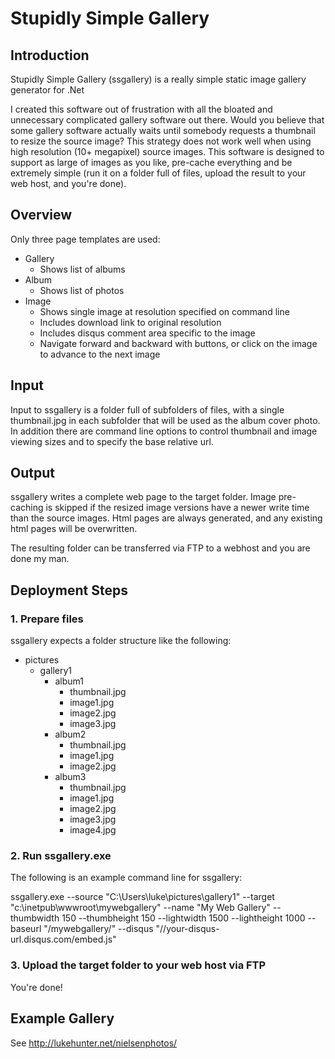 # Stupidly Simple Gallery
## Introduction
Stupidly Simple Gallery (ssgallery) is a really simple static image gallery generator for .Net

I created this software out of frustration with all the bloated and unnecessary complicated gallery software out there. Would you believe that some gallery software actually waits until somebody requests a thumbnail to resize the source image? This strategy does not work well when using high resolution (10+ megapixel) source images. This software is designed to support as large of images as you like, pre-cache everything and be extremely simple (run it on a folder full of files, upload the result to your web host, and you're done).

## Overview
Only three page templates are used:
- Gallery
  - Shows list of albums
- Album
  - Shows list of photos
- Image
  - Shows single image at resolution specified on command line
  - Includes download link to original resolution
  - Includes disqus comment area specific to the image
  - Navigate forward and backward with buttons, or click on the image to advance to the next image

## Input
Input to ssgallery is a folder full of subfolders of files, with a single thumbnail.jpg in each subfolder that will be used as the album cover photo. In addition there are command line options to control thumbnail and image viewing sizes and to specify the base relative url.

## Output
ssgallery writes a complete web page to the target folder. Image pre-caching is skipped if the resized image versions have a newer write time than the source images. Html pages are always generated, and any existing html pages will be overwritten.

The resulting folder can be transferred via FTP to a webhost and you are done my man.

## Deployment Steps
### 1. Prepare files
ssgallery expects a folder structure like the following:

- pictures
  - gallery1
    - album1
      - thumbnail.jpg
      - image1.jpg
      - image2.jpg
      - image3.jpg
    - album2
      - thumbnail.jpg 
      - image1.jpg
      - image2.jpg
    - album3
      - thumbnail.jpg
      - image1.jpg
      - image2.jpg
      - image3.jpg
      - image4.jpg
      
### 2. Run ssgallery.exe

The following is an example command line for ssgallery:

ssgallery.exe --source "C:\Users\luke\pictures\gallery1" --target "c:\inetpub\wwwroot\mywebgallery" --name "My Web Gallery" --thumbwidth 150 --thumbheight 150 --lightwidth 1500 --lightheight 1000 --baseurl "/mywebgallery/" --disqus "//your-disqus-url.disqus.com/embed.js"

### 3. Upload the target folder to your web host via FTP

You're done!

## Example Gallery
See http://lukehunter.net/nielsenphotos/
